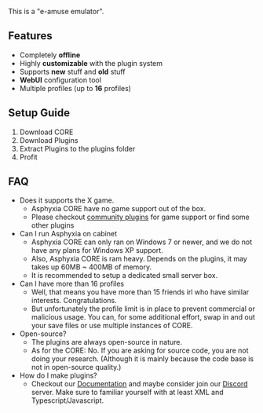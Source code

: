This is a "e-amuse emulator".

## Features
- Completely **offline**
- Highly **customizable** with the plugin system
- Supports **new** stuff and **old** stuff
- **WebUI** configuration tool
- Multiple profiles (up to **16** profiles)

## Setup Guide
1. Download CORE
2. Download Plugins
3. Extract Plugins to the plugins folder
4. Profit

## FAQ
- Does it supports the X game.
  - Asphyxia CORE have no game support out of the box.
  - Please checkout [community plugins](https://github.com/asphyxia-core/asphyxia-core.github.io/releases) for game support or find some other plugins
- Can I run Asphyxia on cabinet
  - Asphyxia CORE can only ran on Windows 7 or newer, and we do not have any plans for Windows XP support.
  - Also, Asphyxia CORE is ram heavy. Depends on the plugins, it may takes up 60MB ~ 400MB of memory.
  - It is recommended to setup a dedicated small server box.
- Can I have more than 16 profiles
  - Well, that means you have more than 15 friends irl who have similar interests. Congratulations.
  - But unfortunately the profile limit is in place to prevent commercial or malicious usage. You can, for some additional effort, swap in and out your save files or use multiple instances of CORE.
- Open-source?
  - The plugins are always open-source in nature.
  - As for the CORE: No. If you are asking for source code, you are not doing your research. (Although it is mainly because the code base is not in open-source quality.)
- How do I make plugins?
  - Checkout our [Documentation](https://asphyxia-core.github.io/typedoc/) and maybe consider join our [Discord](https://discord.gg/3TW3BDm) server. Make sure to familiar yourself with at least XML and Typescript/Javascript.